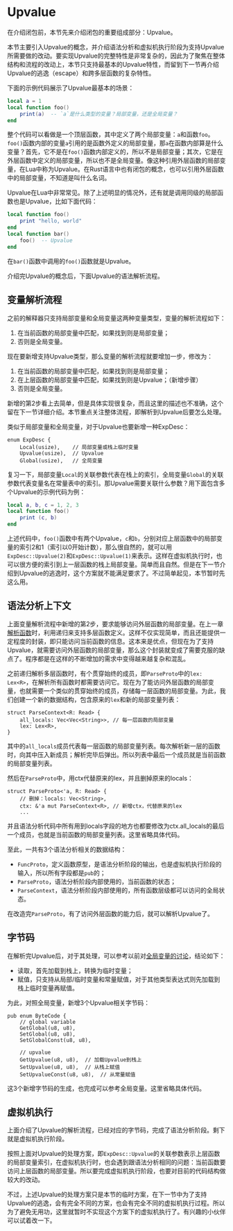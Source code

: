 # Upvalue

在介绍闭包前，本节先来介绍闭包的重要组成部分：Upvalue。

本节主要引入Upvalue的概念，并介绍语法分析和虚拟机执行阶段为支持Upvalue所需要做的改动。要实现Upvalue的完整特性是非常复杂的，因此为了聚焦在整体结构和流程的改动上，本节只支持最基本的Upvalue特性，而留到下一节再介绍Upvalue的逃逸（escape）和跨多层函数的复杂特性。

下面的示例代码展示了Upvalue最基本的场景：

```lua
local a = 1
local function foo()
    print(a)  -- `a`是什么类型的变量？局部变量，还是全局变量？
end
```

整个代码可以看做是一个顶层函数，其中定义了两个局部变量：`a`和函数`foo`。`foo()`函数内部的变量`a`引用的是函数外定义的局部变量，那`a`在函数内部算是什么变量？首先，它不是在`foo()`函数内部定义的，所以不是局部变量；其次，它是在外层函数中定义的局部变量，所以也不是全局变量。像这种引用外层函数的局部变量，在Lua中称为Upvalue。在Rust语言中也有闭包的概念，也可以引用外层函数中的局部变量，不知道是叫什么名词。

Upvalue在Lua中非常常见。除了上述明显的情况外，还有就是调用同级的局部函数也是Upvalue，比如下面代码：

```lua
local function foo()
    print "hello, world"
end
local function bar()
    foo()  -- Upvalue
end
```

在`bar()`函数中调用的`foo()`函数就是Upvalue。

介绍完Upvalue的概念后，下面Upvalue的语法解析流程。

## 变量解析流程

之前的解释器只支持局部变量和全局变量这两种变量类型，变量的解析流程如下：

1. 在当前函数的局部变量中匹配，如果找到则是局部变量；
2. 否则是全局变量。

现在要新增支持Upvalue类型，那么变量的解析流程就要增加一步，修改为：

1. 在当前函数的局部变量中匹配，如果找到则是局部变量；
2. 在上层函数的局部变量中匹配，如果找到则是Upvalue；（新增步骤）
3. 否则是全局变量。

新增的第2步看上去简单，但是具体实现很复杂，而且这里的描述也不准确，这个留在下一节详细介绍。本节重点关注整体流程，即解析到Upvalue后要怎么处理。

类似于局部变量和全局变量，对于Upvalue也要新增一种ExpDesc：

```rust,ignore
enum ExpDesc {
    Local(usize),    // 局部变量或栈上临时变量
    Upvalue(usize),  // Upvalue
    Global(usize),   // 全局变量
```

复习一下，局部变量`Local`的关联参数代表在栈上的索引，全局变量`Global`的关联参数代表变量名在常量表中的索引。那Upvalue需要关联什么参数？用下面包含多个Upvalue的示例代码为例：

```lua
local a, b, c = 1, 2, 3
local function foo()
    print (c, b)
end
```

上述代码中，`foo()`函数中有两个Upvalue，`c`和`b`，分别对应上层函数中的局部变量的索引2和1（索引以0开始计数），那么很自然的，就可以用`ExpDesc::Upvalue(2)`和`ExpDesc::Upvalue(1)`来表示。这样在虚拟机执行时，也可以很方便的索引到上一层函数的栈上局部变量。简单而且自然。但是在下一节介绍到Upvalue的逃逸时，这个方案就不能满足要求了。不过简单起见，本节暂时先这么用。

## 语法分析上下文

上面变量解析流程中新增的第2步，要求能够访问外层函数的局部变量。在上一章[解析函数](./ch08-01.define_and_call.md#改造parseproto)时，利用递归来支持多层函数定义。这样不仅实现简单，而且还能提供一定程度的封装，即只能访问当前函数的信息。这本来是优点，但现在为了支持Upvalue，就需要访问外层函数的局部变量，那么这个封装就变成了需要克服的缺点了。程序都是在这样的不断增加的需求中变得越来越复杂和混乱。

之前递归解析多层函数时，有个贯穿始终的成员，即`ParseProto`中的`lex: Lex<R>`，在解析所有函数时都需要访问它。现在为了能访问外层函数的局部变量，也就需要一个类似的贯穿始终的成员，存储每一层函数的局部变量。为此，我们创建一个新的数据结构，包含原来的`lex`和新的局部变量列表：

```rust,ignore
struct ParseContext<R: Read> {
    all_locals: Vec<Vec<String>>, // 每一层函数的局部变量
    lex: Lex<R>,
}
```

其中的`all_locals`成员代表每一层函数的局部变量列表。每次解析新一层的函数时，向其中压入新成员；解析完毕后弹出。所以列表中最后一个成员就是当前函数的局部变量列表。

然后在`ParseProto`中，用ctx代替原来的lex，并且删掉原来的locals：

```rust,ignore
struct ParseProto<'a, R: Read> {
    // 删掉：locals: Vec<String>, 
    ctx: &'a mut ParseContext<R>, // 新增ctx，代替原来的lex
    ...
```

并且语法分析代码中所有用到locals字段的地方也都要修改为ctx.all_locals的最后一个成员，也就是当前函数的局部变量列表。这里省略具体代码。

至此，一共有3个语法分析相关的数据结构：

- `FuncProto`，定义函数原型，是语法分析阶段的输出，也是虚拟机执行阶段的输入，所以所有字段都是`pub`的；
- `ParseProto`，语法分析阶段内部使用的，当前函数的状态；
- `ParseContext`，语法分析阶段内部使用的，所有函数层级都可以访问的全局状态。

在改造完`ParseProto`，有了访问外层函数的能力后，就可以解析Upvalue了。

## 字节码

在解析完Upvalue后，对于其处理，可以参考以前对[全局变量的讨论](./ch04-05.table_rw_and_bnf.md#执行赋值)，结论如下：

- 读取，首先加载到栈上，转换为临时变量；
- 赋值，只支持从局部/临时变量和常量赋值，对于其他类型表达式则先加载到栈上临时变量再赋值。

为此，对照全局变量，新增3个Upvalue相关字节码：

```rust,ignore
pub enum ByteCode {
    // global variable
    GetGlobal(u8, u8),
    SetGlobal(u8, u8),
    SetGlobalConst(u8, u8),

    // upvalue
    GetUpvalue(u8, u8),  // 加载Upvalue到栈上
    SetUpvalue(u8, u8),  // 从栈上赋值
    SetUpvalueConst(u8, u8),  // 从常量赋值
```

这3个新增字节码的生成，也完成可以参考全局变量。这里省略具体代码。

## 虚拟机执行

上面介绍了Upvalue的解析流程，已经对应的字节码，完成了语法分析阶段。剩下就是虚拟机执行阶段。

按照上面对Upvalue的处理方案，即`ExpDesc::Upvalue`的关联参数表示上层函数的局部变量索引，在虚拟机执行时，也会遇到跟语法分析相同的问题：当前函数要访问上层函数的局部变量。所以要完成虚拟机执行阶段，也要对目前的代码结构做较大的改动。

不过，上述Upvalue的处理方案只是本节的临时方案，在下一节中为了支持Upvalue的逃逸，会有完全不同的方案，也会有完全不同的虚拟机执行过程。所以为了避免无用功，这里就暂时不实现这个方案下的虚拟机执行了。有兴趣的小伙伴可以试着改一下。
